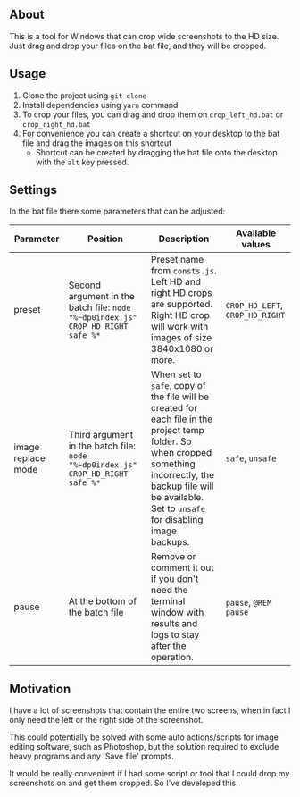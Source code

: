 ## About

This is a tool for Windows that can crop wide screenshots to the HD size. Just drag and drop your files on the bat file, and they will be cropped.

## Usage

1. Clone the project using `git clone`
2. Install dependencies using `yarn` command
3. To crop your files, you can drag and drop them on `crop_left_hd.bat` or `crop_right_hd.bat`
4. For convenience you can create a shortcut on your desktop to the bat file and drag the images on this shortcut
    - Shortcut can be created by dragging the bat file onto the desktop with the `alt` key pressed.

## Settings

In the bat file there some parameters that can be adjusted:

| Parameter          | Position                                                                        | Description                                                                                                                                                                                                           | Available values                |
| ------------------ | ------------------------------------------------------------------------------- | --------------------------------------------------------------------------------------------------------------------------------------------------------------------------------------------------------------------- | ------------------------------- |
| preset             | Second argument in the batch file: `node "%~dp0index.js" CROP_HD_RIGHT safe %*` | Preset name from `consts.js`. Left HD and right HD crops are supported. Right HD crop will work with images of size 3840x1080 or more.                                                                                | `CROP_HD_LEFT`, `CROP_HD_RIGHT` |
| image replace mode | Third argument in the batch file: `node "%~dp0index.js" CROP_HD_RIGHT safe %*`  | When set to `safe`, copy of the file will be created for each file in the project temp folder. So when cropped something incorrectly, the backup file will be available. Set to `unsafe` for disabling image backups. | `safe`, `unsafe`                |
| pause              | At the bottom of the batch file                                                 | Remove or comment it out if you don't need the terminal window with results and logs to stay after the operation.                                                                                                     | `pause`, `@REM pause`           |

## Motivation

I have a lot of screenshots that contain the entire two screens, when in fact I only need the left or the right side of the screenshot.

This could potentially be solved with some auto actions/scripts for image editing software, such as Photoshop, but the solution required to exclude heavy programs and any 'Save file' prompts.

It would be really convenient if I had some script or tool that I could drop my screenshots on and get them cropped. So I've developed this.
